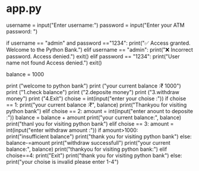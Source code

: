 # app.py
username = input("Enter username:")
password = input("Enter your ATM password: ")

if username == "admin" and password =="1234":
    print("✅ Access granted. Welcome to the Python Bank.")
elif username ==  "admin":
  print("❌ Incorrect password. Access denied.")
  exit()
elif password == "1234":
  print("User name not found Access denied.")
  exit()
  
balance = 1000

print ("welcome to python bank")
print ("your current balance :₹ 1000")
print ("1.check balance")
print ("2.deposite money")
print ("3.withdraw money")
print ("4.Exit")
choise = int(input("enter your choise :"))
if choise == 1:
  print("your current balance :₹", balance)
  print("Thankyou for visiting python bank")
elif choise == 2:
  amount = int(input("enter anount to deposite :"))
  balance = balance + amount
  print("your current balance:", balance)
  print("thanl you for visiting python bank")
elif choise == 3:
  amount =  int(input("enter withdraw amount :"))
  if amount>1000:  
    print("insufficient balance")
    print("thank you for visiting python bank")
  else:
    balance-=amount
    print("withdraw successfull")
    print("your current balance:", balance)
    print("thankyou for visiting python bank:")
elif choise==4:
  print("Exit")
  print("thank you for visiting python bank")
else:
  print("your choise is invalid please enter 1-4")
